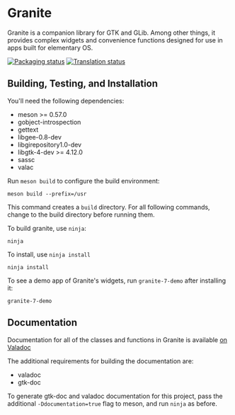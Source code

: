 # Granite
Granite is a companion library for GTK and GLib. Among other things, it
provides complex widgets and convenience functions designed for use in apps
built for elementary OS.

[![Packaging status](https://repology.org/badge/tiny-repos/granite.svg)](https://repology.org/metapackage/granite)
[![Translation status](https://l10n.elementary.io/widgets/desktop/-/granite/svg-badge.svg)](https://l10n.elementary.io/engage/desktop/?utm_source=widget)


## Building, Testing, and Installation

You'll need the following dependencies:
* meson >= 0.57.0
* gobject-introspection
* gettext
* libgee-0.8-dev
* libgirepository1.0-dev
* libgtk-4-dev >= 4.12.0
* sassc
* valac

Run `meson build` to configure the build environment:

    meson build --prefix=/usr

This command creates a `build` directory. For all following commands, change to
the build directory before running them.

To build granite, use `ninja`:

    ninja

To install, use `ninja install`

    ninja install

To see a demo app of Granite's widgets, run `granite-7-demo` after installing it:

    granite-7-demo


## Documentation

Documentation for all of the classes and functions in Granite is available
[on Valadoc](https://valadoc.org/granite-7/Granite.html)

The additional requirements for building the documentation are:

* valadoc
* gtk-doc

To generate gtk-doc and valadoc documentation for this project, pass the
additional `-Ddocumentation=true` flag to meson, and run `ninja` as before.

